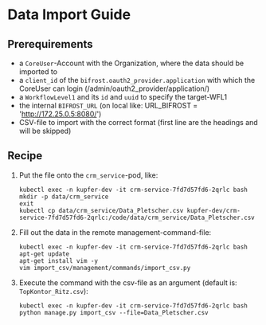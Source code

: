 # Data Import Guide

## Prerequirements

- a `CoreUser`-Account with the Organization, where the data should be imported to
- a `client_id` of the `bifrost.oauth2_provider.application` with which the CoreUser can login 
(/admin/oauth2_provider/application/)
- a `WorkflowLevel1` and its `id` and `uuid` to specify the target-WFL1
- the internal `BIFROST_URL` (on local like: URL_BIFROST = 'http://172.25.0.5:8080/')
- CSV-file to import with the correct format (first line are the headings and will be skipped)


## Recipe

1. Put the file onto the `crm_service`-pod, like:
    ```
    kubectl exec -n kupfer-dev -it crm-service-7fd7d57fd6-2qrlc bash
    mkdir -p data/crm_service
    exit
    kubectl cp data/crm_service/Data_Pletscher.csv kupfer-dev/crm-service-7fd7d57fd6-2qrlc:/code/data/crm_service/Data_Pletscher.csv
    ```

2. Fill out the data in the remote management-command-file:
    ```
    kubectl exec -n kupfer-dev -it crm-service-7fd7d57fd6-2qrlc bash
    apt-get update
    apt-get install vim -y
    vim import_csv/management/commands/import_csv.py
    ```    

3. Execute the command with the csv-file as an argument (default is: `TopKontor_Ritz.csv`):
    ```
    kubectl exec -n kupfer-dev -it crm-service-7fd7d57fd6-2qrlc bash
    python manage.py import_csv --file=Data_Pletscher.csv
    ```
